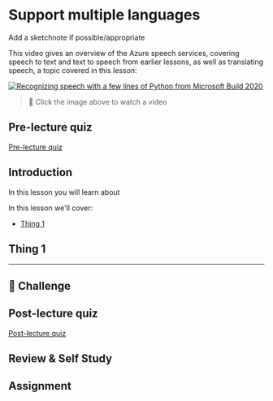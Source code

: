 # Support multiple languages

Add a sketchnote if possible/appropriate

This video gives an overview of the Azure speech services, covering speech to text and text to speech from earlier lessons, as well as translating speech, a topic covered in this lesson:

[![Recognizing speech with a few lines of Python from Microsoft Build 2020](https://img.youtube.com/vi/h6xbpMPSGEA/0.jpg)](https://www.youtube.com/watch?v=h6xbpMPSGEA)

> 🎥 Click the image above to watch a video

## Pre-lecture quiz

[Pre-lecture quiz](https://brave-island-0b7c7f50f.azurestaticapps.net/quiz/47)

## Introduction

In this lesson you will learn about

In this lesson we'll cover:

* [Thing 1](#thing-1)

## Thing 1

---

## 🚀 Challenge

## Post-lecture quiz

[Post-lecture quiz](https://brave-island-0b7c7f50f.azurestaticapps.net/quiz/48)

## Review & Self Study

## Assignment

[](assignment.md)
